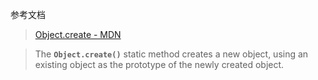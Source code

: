 参考文档
> [Object.create - MDN](https://developer.mozilla.org/en-US/docs/Web/JavaScript/Reference/Global_Objects/Object/create)


> The **`Object.create()`** static method creates a new object, using an existing object as the prototype of the newly created object.


